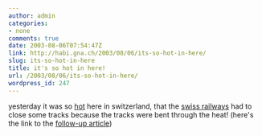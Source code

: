 ```yaml
---
author: admin
categories:
- none
comments: true
date: 2003-08-06T07:54:47Z
link: http://habi.gna.ch/2003/08/06/its-so-hot-in-here/
slug: its-so-hot-in-here
title: it's so hot in here!
url: /2003/08/06/its-so-hot-in-here/
wordpress_id: 247
---
```


yesterday it was so [hot](http://espace.ch/newsticker/brd121_20030805193427.xml.html) here in switzerland, that the [swiss railways](http://www.sbb.ch/) had to close some tracks because the tracks were bent through the heat!
(here's the link to the [follow-up article](http://espace.ch/newsticker/brd014_20030806065857.xml.html))
